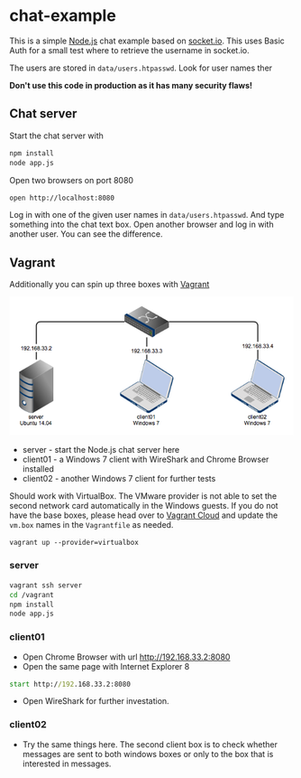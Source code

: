 # chat-example

This is a simple [Node.js](http://nodejs.org) chat example based on [socket.io](http://socket.io).
This uses Basic Auth for a small test where to retrieve the username in socket.io.

The users are stored in `data/users.htpasswd`. Look for user names ther

**Don't use this code in production as it has many security flaws!**

## Chat server
Start the chat server with
```bash
npm install
node app.js
```

Open two browsers on port 8080

```bash
open http://localhost:8080
```

Log in with one of the given user names in `data/users.htpasswd`.
And type something into the chat text box.
Open another browser and log in with another user. You can see the difference.

## Vagrant
Additionally you can spin up three boxes with [Vagrant](http://vagrantup.com)

![chat-example diagram](images/chat_example.png)

* server - start the Node.js chat server here
* client01 - a Windows 7 client with WireShark and Chrome Browser installed
* client02 - another Windows 7 client for further tests

Should work with VirtualBox. The VMware provider is not able to set the second network card automatically in the Windows guests.
If you do not have the base boxes, please head over to [Vagrant Cloud](http://vagrantcloud.com) and update the `vm.box` names in the `Vagrantfile` as needed.

```
vagrant up --provider=virtualbox
```

### server

```bash
vagrant ssh server
cd /vagrant
npm install
node app.js
```

### client01

* Open Chrome Browser with url http://192.168.33.2:8080
* Open the same page with Internet Explorer 8
```cmd
start http://192.168.33.2:8080
```

* Open WireShark for further investation.

### client02

* Try the same things here.
The second client box is to check whether messages are sent to both windows boxes or only to the box that is interested in messages.

